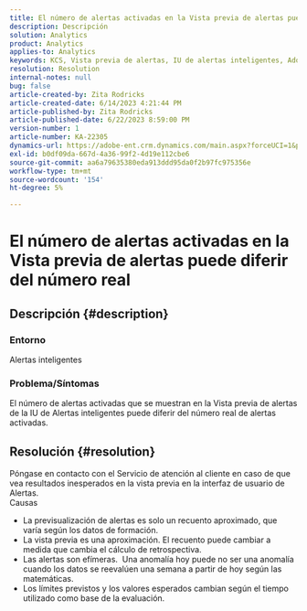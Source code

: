 ```yaml
---
title: El número de alertas activadas en la Vista previa de alertas puede diferir del número real
description: Descripción
solution: Analytics
product: Analytics
applies-to: Analytics
keywords: KCS, Vista previa de alertas, IU de alertas inteligentes, Adobe Analytics
resolution: Resolution
internal-notes: null
bug: false
article-created-by: Zita Rodricks
article-created-date: 6/14/2023 4:21:44 PM
article-published-by: Zita Rodricks
article-published-date: 6/22/2023 8:59:00 PM
version-number: 1
article-number: KA-22305
dynamics-url: https://adobe-ent.crm.dynamics.com/main.aspx?forceUCI=1&pagetype=entityrecord&etn=knowledgearticle&id=76121687-cf0a-ee11-8f6e-6045bd006239
exl-id: b0df09da-667d-4a36-99f2-4d19e112cbe6
source-git-commit: aa6a79635380eda913ddd95da0f2b97fc975356e
workflow-type: tm+mt
source-wordcount: '154'
ht-degree: 5%

---
```


# El número de alertas activadas en la Vista previa de alertas puede diferir del número real

## Descripción {#description}


### Entorno

Alertas inteligentes



### <b>Problema/Síntomas</b>

El número de alertas activadas que se muestran en la Vista previa de alertas de la IU de Alertas inteligentes puede diferir del número real de alertas activadas.






## Resolución {#resolution}


Póngase en contacto con el Servicio de atención al cliente en caso de que vea resultados inesperados en la vista previa en la interfaz de usuario de Alertas.
<br>Causas<br>
- La previsualización de alertas es solo un recuento aproximado, que varía según los datos de formación.
- La vista previa es una aproximación. El recuento puede cambiar a medida que cambia el cálculo de retrospectiva.
- Las alertas son efímeras.  Una anomalía hoy puede no ser una anomalía cuando los datos se reevalúen una semana a partir de hoy según las matemáticas.
- Los límites previstos y los valores esperados cambian según el tiempo utilizado como base de la evaluación.
